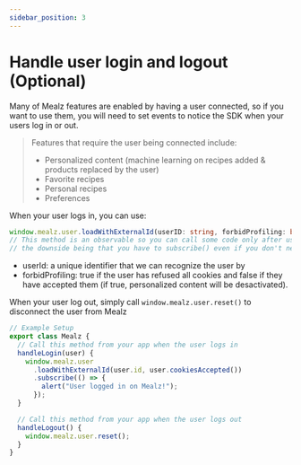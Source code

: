 ```yaml
---
sidebar_position: 3
---
```


# Handle user login and logout (Optional)

Many of Mealz features are enabled by having a user connected, so if you want to use them, you will need to set events to notice the SDK when your users log in or out.

> Features that require the user being connected include:
>
> - Personalized content (machine learning on recipes added & products replaced by the user)
> - Favorite recipes
> - Personal recipes
> - Preferences

When your user logs in, you can use:

```ts
window.mealz.user.loadWithExternalId(userID: string, forbidProfiling: boolean).subscribe();
// This method is an observable so you can call some code only after user is logged in our system if you need,
// the downside being that you have to subscribe() even if you don't need it
```

- userId: a unique identifier that we can recognize the user by
- forbidProfiling: true if the user has refused all cookies and false if they have accepted them (if true, personalized content will be desactivated).

When your user log out, simply call `window.mealz.user.reset()` to disconnect the user from Mealz

```ts
// Example Setup
export class Mealz {
  // Call this method from your app when the user logs in
  handleLogin(user) {
    window.mealz.user
      .loadWithExternalId(user.id, user.cookiesAccepted())
      .subscribe(() => {
        alert("User logged in on Mealz!");
      });
  }

  // Call this method from your app when the user logs out
  handleLogout() {
    window.mealz.user.reset();
  }
}
```

